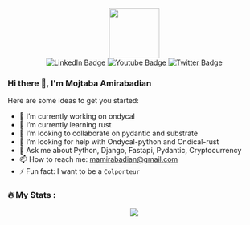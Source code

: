 <div id="header" align="center">
  <img src="https://media.giphy.com/media/M9gbBd9nbDrOTu1Mqx/giphy.gif" width="100"/>
  <div id="badges">
    <a href="https://www.linkedin.com/in/mojtaba-amirabadian-8b173290">
      <img src="https://img.shields.io/badge/LinkedIn-blue?style=for-the-badge&logo=linkedin&logoColor=white" alt="LinkedIn Badge"/>
    </a>
    <a href="_">
      <img src="https://img.shields.io/badge/YouTube-red?style=for-the-badge&logo=youtube&logoColor=white" alt="Youtube Badge"/>
    </a>
    <a href="_">
      <img src="https://img.shields.io/badge/Twitter-blue?style=for-the-badge&logo=twitter&logoColor=white" alt="Twitter Badge"/>
    </a>
  </div>
  <img src="https://komarev.com/ghpvc/?username=your-github-username&style=flat-square&color=blue" alt=""/>
</div>

### Hi there 👋, I'm Mojtaba Amirabadian

Here are some ideas to get you started:

- 🔭 I’m currently working on ondycal
- 🌱 I’m currently learning rust 
- 👯 I’m looking to collaborate on pydantic and substrate
- 🤔 I’m looking for help with Ondycal-python and Ondical-rust
- 💬 Ask me about Python, Django, Fastapi, Pydantic, Cryptocurrency
- 📫 How to reach me: mamirabadian@gmail.com
- ⚡ Fun fact: I want to be a `Colporteur`

### :fire: My Stats :
<p align="center"><img src="https://github-readme-stats.vercel.app/api?username=tiangolo&show_icons=true&theme=omni"/></p>
